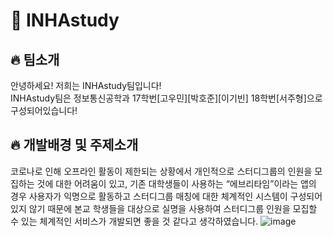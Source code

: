 # 📘 INHAstudy
## 🔥 팀소개
안녕하세요! 저희는 INHAstudy팀입니다!  
INHAstudy팀은 정보통신공학과 17학번[고우민][박호준][이기빈] 18학번[서주형]으로 구성되어있습니다!
## 🔥 개발배경 및 주제소개
코로나로 인해 오프라인 활동이 제한되는 상황에서 개인적으로 스터디그룹의 인원을 모집하는 것에 대한 어려움이 있고, 기존 대학생들이 사용하는 “에브리타임”이라는 앱의 경우 사용자가 익명으로 활동하고 스터디그룹 매칭에 대한 체계적인 시스템이 구성되어있지 않기 때문에 본교 학생들을 대상으로 실명을 사용하여 스터디그룹 인원을 모집할 수 있는 체계적인 서비스가 개발되면 좋을 것 같다고 생각하였습니다.
![image](https://user-images.githubusercontent.com/88971743/150673383-4630df7e-b168-4907-90fe-d6a245ac96ff.png)
